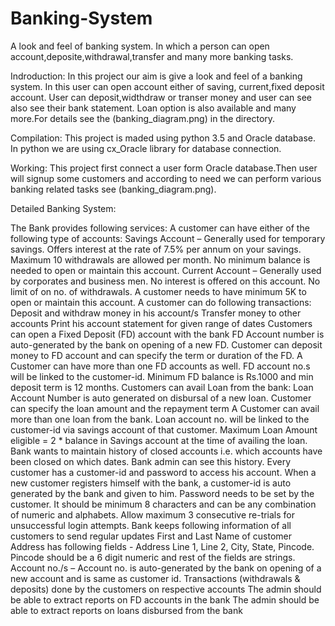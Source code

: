 # Banking-System
A look and feel of banking system. In which a person can open account,deposite,withdrawal,transfer and many more banking tasks.

Indroduction:
In this project our aim is give a look and feel of a banking system. In this user can open account either of saving, current,fixed deposit account. User can deposit,widthdraw or transer money and user can see also see their bank statement.
Loan option is also available and many more.For details see the (banking_diagram.png) in the directory.

Compilation:
This project is maded using python 3.5 and Oracle database. In python we are using cx_Oracle library for database connection.

Working:
This project first connect a user form Oracle database.Then user will signup some customers and according to need we can perform various banking related tasks see (banking_diagram.png).

Detailed Banking System:

The Bank provides following services:
A customer can have either of the following type of accounts:
Savings Account – Generally used for temporary savings. Offers interest at the rate of 7.5% per annum on your savings. Maximum 10 withdrawals are allowed per month. No minimum balance is needed to open or maintain this account.
Current Account – Generally used by corporates and business men. No interest is offered on this account. No limit of on no. of withdrawals. A customer needs to have minimum 5K to open or maintain this account.
A customer can do following transactions:
Deposit and withdraw money in his account/s
Transfer money to other accounts
Print his account statement for given range of dates
Customers can open a Fixed Deposit (FD) account with the bank
FD Account number is auto-generated by the bank on opening of a new FD.
Customer can deposit money to FD account and can specify the term or duration of the FD.
A Customer can have more than one FD accounts as well. FD account no.s will be linked to the customer-id.
Minimum FD balance is Rs.1000 and min deposit term is 12 months.
Customers can avail Loan from the bank:
Loan Account Number is auto generated on disbursal of a new loan.
Customer can specify the loan amount and the repayment term
A Customer can avail more than one loan from the bank. Loan account no. will be linked to the customer-id via savings account of that customer. Maximum Loan Amount eligible = 2 * balance in Savings account at the time of availing the loan.
Bank wants to maintain history of closed accounts i.e. which accounts have been closed on which dates. Bank admin can see this history.
Every customer has a customer-id and password to access his account.
When a new customer registers himself with the bank, a customer-id is auto generated by the bank and given to him.
Password needs to be set by the customer. It should be minimum 8 characters and can be any combination of numeric and alphabets.
Allow maximum 3 consecutive re-trials for unsuccessful login attempts.
Bank keeps following information of all customers to send regular updates
First and Last Name of customer
Address has following fields - Address Line 1, Line 2, City, State, Pincode. Pincode should be a 6 digit numeric and rest of the fields are strings.
Account no./s – Account no. is auto-generated by the bank on opening of a new account and is same as customer id.
Transactions (withdrawals & deposits) done by the customers on respective accounts
The admin should be able to extract reports on FD accounts in the bank
The admin should be able to extract reports on loans disbursed from the bank
